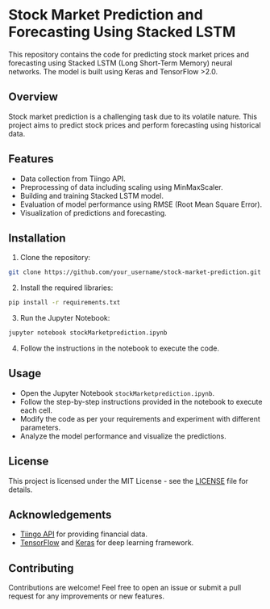 
# Stock Market Prediction and Forecasting Using Stacked LSTM

This repository contains the code for predicting stock market prices and forecasting using Stacked LSTM (Long Short-Term Memory) neural networks. The model is built using Keras and TensorFlow >2.0.

## Overview

Stock market prediction is a challenging task due to its volatile nature. This project aims to predict stock prices and perform forecasting using historical data.

## Features

- Data collection from Tiingo API.
- Preprocessing of data including scaling using MinMaxScaler.
- Building and training Stacked LSTM model.
- Evaluation of model performance using RMSE (Root Mean Square Error).
- Visualization of predictions and forecasting.

## Installation

1. Clone the repository:

```bash
git clone https://github.com/your_username/stock-market-prediction.git
```

2. Install the required libraries:

```bash
pip install -r requirements.txt
```

3. Run the Jupyter Notebook:

```bash
jupyter notebook stockMarketprediction.ipynb
```

4. Follow the instructions in the notebook to execute the code.

## Usage

- Open the Jupyter Notebook `stockMarketprediction.ipynb`.
- Follow the step-by-step instructions provided in the notebook to execute each cell.
- Modify the code as per your requirements and experiment with different parameters.
- Analyze the model performance and visualize the predictions.

## License

This project is licensed under the MIT License - see the [LICENSE](LICENSE) file for details.

## Acknowledgements

- [Tiingo API](https://www.tiingo.com/) for providing financial data.
- [TensorFlow](https://www.tensorflow.org/) and [Keras](https://keras.io/) for deep learning framework.

## Contributing

Contributions are welcome! Feel free to open an issue or submit a pull request for any improvements or new features.
